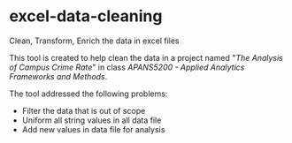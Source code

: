 # excel-data-cleaning
Clean, Transform, Enrich the data in excel files

This tool is created to help clean the data in a project named "_The Analysis of Campus Crime Rate_" in class
_APANS5200 - Applied Analytics Frameworks and Methods_.

The tool addressed the following problems:
- Filter the data that is out of scope
- Uniform all string values in all data file
- Add new values in data file for analysis

